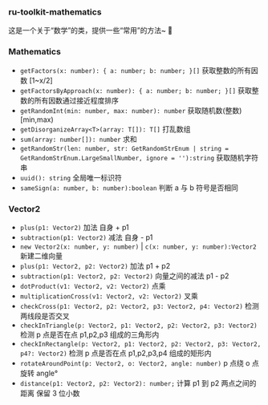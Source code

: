 ### ru-toolkit-mathematics

这是一个关于“数学”的类，提供一些“常用”的方法~ 💃

### Mathematics

- `getFactors(x: number): { a: number; b: number; }[]` 获取整数的所有因数 [1~x/2]
- `getFactorsByApproach(x: number): { a: number; b: number; }[]` 获取整数的所有因数通过接近程度排序
- `getRandomInt(min: number, max: number): number` 获取随机数(整数) [min,max)
- `getDisorganizeArray<T>(array: T[]): T[]` 打乱数组
- `sum(array: number[]): number` 求和
- `getRandomStr(len: number, str: GetRandomStrEnum | string = GetRandomStrEnum.LargeSmallNumber, ignore = ''):string` 获取随机字符串
- `uuid(): string` 全局唯一标识符
- `sameSign(a: number, b: number):boolean` 判断 a 与 b 符号是否相同

### Vector2


- `plus(p1: Vector2)` 加法 自身 + p1
- `subtraction(p1: Vector2)` 减法 自身 - p1
- `new Vector2(x: number, y: number)` | `c(x: number, y: number):Vector2` 新建二维向量
- `plus(p1: Vector2, p2: Vector2)` 加法 p1 + p2 
- `subtraction(p1: Vector2, p2: Vector2)` 向量之间的减法 p1 - p2
- `dotProduct(v1: Vector2, v2: Vector2)` 点乘
- `multiplicationCross(v1: Vector2, v2: Vector2)` 叉乘
- `checkCross(p1: Vector2, p2: Vector2, p3: Vector2, p4: Vector2)` 检测两线段是否交叉
- `checkInTriangle(p: Vector2, p1: Vector2, p2: Vector2, p3: Vector2)` 检测 p 点是否在点 p1,p2,p3 组成的三角形内
- `checkInRectangle(p: Vector2, p1: Vector2, p2: Vector2, p3: Vector2, p4?: Vector2)` 检测 p 点是否在点 p1,p2,p3,p4 组成的矩形内
- `rotateAroundPoint(p: Vector2, o: Vector2, angle: number)` p 点绕 o 点旋转 angle°
- `distance(p1: Vector2, p2: Vector2): number;` 计算 p1 到 p2 两点之间的距离 保留 3 位小数

